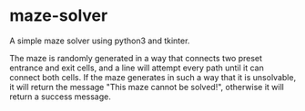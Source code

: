 # maze-solver
A simple maze solver using python3 and tkinter.

The maze is randomly generated in a way that connects two preset entrance and exit cells, and a line will attempt every path until it can connect both cells.
If the maze generates in such a way that it is unsolvable, it will return the message "This maze cannot be solved!", otherwise it will return a success message.
